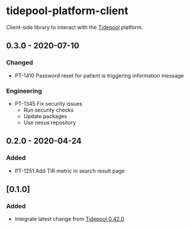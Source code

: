# tidepool-platform-client
Client-side library to interact with the [Tidepool](http://tidepool.org/) platform.

## 0.3.0 - 2020-07-10
###  Changed
- PT-1410 Password reset for patient is triggering information message
### Engineering
- PT-1345 Fix security issues
  - Run security checks
  - Update packages
  - Use nexus repository

## 0.2.0 - 2020-04-24
###  Added
- PT-1251 Add TIR metric in search result page

## [0.1.0]
###  Added
- Integrate latest change from [Tidepool 0.42.0](https://github.com/tidepool-org/platform-client/releases/tag/v0.42.0)

